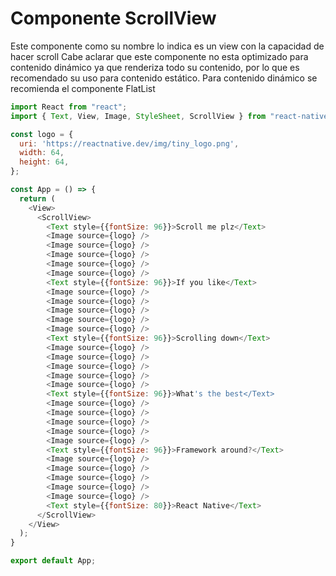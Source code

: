 # Componente ScrollView

Este componente como su nombre lo indica es un view con la capacidad de hacer scroll 
Cabe aclarar que este componente no esta optimizado para contenido dinámico ya que renderiza todo su contenido, por lo que es recomendado su uso para contenido estático. Para contenido dinámico se recomienda el componente FlatList

```js
import React from "react";
import { Text, View, Image, StyleSheet, ScrollView } from "react-native";

const logo = {
  uri: 'https://reactnative.dev/img/tiny_logo.png',
  width: 64,
  height: 64,
};

const App = () => {
  return (
    <View>
      <ScrollView>
        <Text style={{fontSize: 96}}>Scroll me plz</Text>
        <Image source={logo} />
        <Image source={logo} />
        <Image source={logo} />
        <Image source={logo} />
        <Image source={logo} />
        <Text style={{fontSize: 96}}>If you like</Text>
        <Image source={logo} />
        <Image source={logo} />
        <Image source={logo} />
        <Image source={logo} />
        <Image source={logo} />
        <Text style={{fontSize: 96}}>Scrolling down</Text>
        <Image source={logo} />
        <Image source={logo} />
        <Image source={logo} />
        <Image source={logo} />
        <Image source={logo} />
        <Text style={{fontSize: 96}}>What's the best</Text>
        <Image source={logo} />
        <Image source={logo} />
        <Image source={logo} />
        <Image source={logo} />
        <Image source={logo} />
        <Text style={{fontSize: 96}}>Framework around?</Text>
        <Image source={logo} />
        <Image source={logo} />
        <Image source={logo} />
        <Image source={logo} />
        <Image source={logo} />
        <Text style={{fontSize: 80}}>React Native</Text>
      </ScrollView>
    </View>
  );
} 

export default App;
```